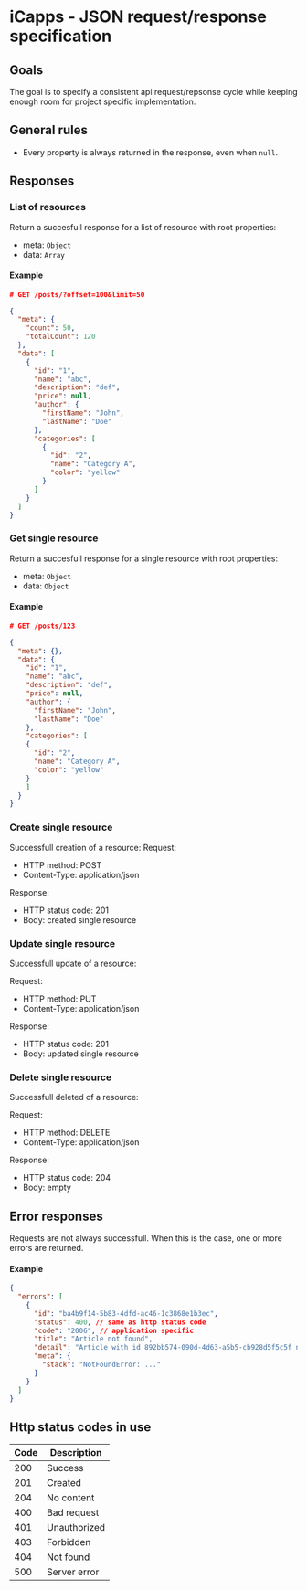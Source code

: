 # iCapps - JSON request/response specification

## Goals

The goal is to specify a consistent api request/repsonse cycle while keeping enough room for project specific implementation.


## General rules

- Every property is always returned in the response, even when `null`.


## Responses

### List of resources


Return a succesfull response for a list of resource with root properties:

- meta: `Object`
- data: `Array`


#### Example

```json
# GET /posts/?offset=100&limit=50

{
  "meta": {
    "count": 50,
    "totalCount": 120
  },
  "data": [
    {
      "id": "1",
      "name": "abc",
      "description": "def",
      "price": null,
      "author": {
        "firstName": "John",
        "lastName": "Doe"
      },
      "categories": [
        {
          "id": "2",
          "name": "Category A",
          "color": "yellow"
        }
      ]
    }
  ]
}
```

### Get single resource

Return a succesfull response for a single resource with root properties:

- meta: `Object`
- data: `Object`


#### Example

```json
# GET /posts/123

{
  "meta": {},
  "data": {
    "id": "1",
    "name": "abc",
    "description": "def",
    "price": null,
    "author": {
      "firstName": "John",
      "lastName": "Doe"
    },
    "categories": [
    {
      "id": "2",
      "name": "Category A",
      "color": "yellow"
    }
    ]
  }
}
```


### Create single resource

Successfull creation of a resource:
Request:

- HTTP method: POST
- Content-Type: application/json

Response:

- HTTP status code: 201
- Body: created single resource


### Update single resource

Successfull update of a resource:

Request:

- HTTP method: PUT
- Content-Type: application/json

Response:

- HTTP status code: 201
- Body: updated single resource


### Delete single resource

Successfull deleted of a resource:

Request:

- HTTP method: DELETE
- Content-Type: application/json

Response:

- HTTP status code: 204
- Body: empty


## Error responses

Requests are not always successfull. When this is the case, one or more errors are returned.

#### Example

```json
{
  "errors": [
    {
      "id": "ba4b9f14-5b83-4dfd-ac46-1c3868e1b3ec",
      "status": 400, // same as http status code
      "code": "2006", // application specific
      "title": "Article not found",
      "detail": "Article with id 892bb574-090d-4d63-a5b5-cb928d5f5c5f not found",
      "meta": {
        "stack": "NotFoundError: ..."
      }
    }
  ]
}
```

## Http status codes in use


|  Code  | Description  |
|---|---|
|200 | Success |
|201 | Created |
|204 | No content |
|400 | Bad request |
|401 | Unauthorized |
|403 | Forbidden |
|404 | Not found |
|500 | Server error |

